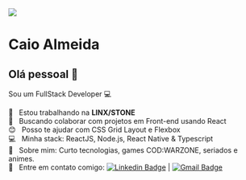 
<img width="auto" src="https://github.com/tgmarinho/tgmarinho/blob/master/banner.png">


# Caio Almeida

## Olá pessoal 👋
Sou um FullStack Developer :computer:

 :rocket:  &nbsp; Estou trabalhando na **LINX/STONE**
 <br/> :purple_heart: &nbsp; Buscando colaborar com projetos em Front-end usando React
 <br/> :blush: &nbsp; Posso te ajudar com CSS Grid Layout e Flexbox
 <br/> :computer: &nbsp; Minha stack: ReactJS, Node.js, React Native & Typescript
 <br/> 💬  &nbsp; Sobre mim: Curto tecnologias, games COD:WARZONE, seriados e animes.
 <br/> :email: &nbsp; Entre em contato comigo: [![Linkedin Badge](https://img.shields.io/badge/-CaioAlmeida-blue?style=flat-square&logo=Linkedin&logoColor=white&link=https://www.linkedin.com/in/caio-almeida-599a1bb4/)](https://www.linkedin.com/in/caio-almeida-599a1bb4/) 
| 
[![Gmail Badge](https://img.shields.io/badge/-caioalmeidanaweb@gmail.com-c14438?style=flat-square&logo=Gmail&logoColor=white&link=mailto:caioalmeidanaweb@gmail.com)](mailto:caioalmeidanaweb@gmail.com)
